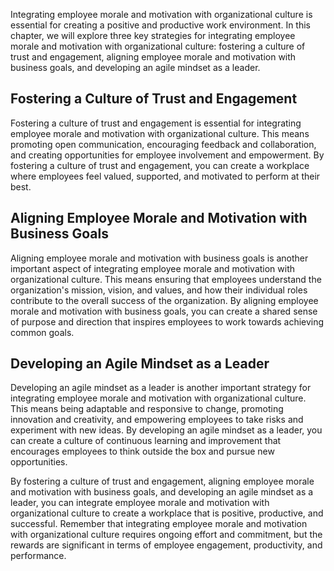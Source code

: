 
Integrating employee morale and motivation with organizational culture is essential for creating a positive and productive work environment. In this chapter, we will explore three key strategies for integrating employee morale and motivation with organizational culture: fostering a culture of trust and engagement, aligning employee morale and motivation with business goals, and developing an agile mindset as a leader.

Fostering a Culture of Trust and Engagement
-------------------------------------------

Fostering a culture of trust and engagement is essential for integrating employee morale and motivation with organizational culture. This means promoting open communication, encouraging feedback and collaboration, and creating opportunities for employee involvement and empowerment. By fostering a culture of trust and engagement, you can create a workplace where employees feel valued, supported, and motivated to perform at their best.

Aligning Employee Morale and Motivation with Business Goals
-----------------------------------------------------------

Aligning employee morale and motivation with business goals is another important aspect of integrating employee morale and motivation with organizational culture. This means ensuring that employees understand the organization's mission, vision, and values, and how their individual roles contribute to the overall success of the organization. By aligning employee morale and motivation with business goals, you can create a shared sense of purpose and direction that inspires employees to work towards achieving common goals.

Developing an Agile Mindset as a Leader
---------------------------------------

Developing an agile mindset as a leader is another important strategy for integrating employee morale and motivation with organizational culture. This means being adaptable and responsive to change, promoting innovation and creativity, and empowering employees to take risks and experiment with new ideas. By developing an agile mindset as a leader, you can create a culture of continuous learning and improvement that encourages employees to think outside the box and pursue new opportunities.

By fostering a culture of trust and engagement, aligning employee morale and motivation with business goals, and developing an agile mindset as a leader, you can integrate employee morale and motivation with organizational culture to create a workplace that is positive, productive, and successful. Remember that integrating employee morale and motivation with organizational culture requires ongoing effort and commitment, but the rewards are significant in terms of employee engagement, productivity, and performance.
